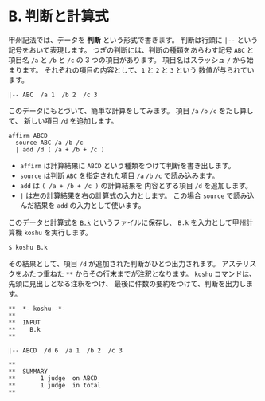 # B. 判断と計算式


甲州記法では、データを **判断** という形式で書きます。
判断は行頭に `|--` という記号をおいて表現します。
つぎの判断には、判断の種類をあらわす記号 `ABC` と
項目名 `/a` と `/b` と `/c` の 3 つの項目があります。
項目名はスラッシュ `/` から始まります。
それぞれの項目の内容として、`1` と `2` と `3` という
数値が与られています。

``` text
|-- ABC  /a 1  /b 2  /c 3
```

このデータにもとづいて、簡単な計算をしてみます。
項目 `/a` `/b` `/c` をたし算して、
新しい項目 `/d` を追加します。

``` text
affirm ABCD
  source ABC /a /b /c
  | add /d ( /a + /b + /c )
```

- `affirm` は計算結果に `ABCD` という種類をつけて判断を書き出します。
- `source` は判断 `ABC` を指定された項目 `/a` `/b` `/c` で読み込みます。
- `add` は `( /a + /b + /c )` の計算結果を
  内容とする項目 `/d` を追加します。
- `|` は左の計算結果を右の計算式の入力とします。
  この場合 `source` で読み込んだ結果を
  `add` の入力として使います。

このデータと計算式を [`B.k`][B.k] というファイルに保存し、
`B.k` を入力として甲州計算機 `koshu` を実行します。

``` sh
$ koshu B.k
```

その結果として、項目 `/d` が追加された判断がひとつ出力されます。
アステリスクをふたつ重ねた `**` からその行末までが注釈となります。
`koshu` コマンドは、先頭に見出しとなる注釈をつけ、
最後に件数の要約をつけて、判断を出力します。

``` text
** -*- koshu -*-
**  
**  INPUT
**    B.k
**    

|-- ABCD  /d 6  /a 1  /b 2  /c 3

**  
**  SUMMARY
**       1 judge  on ABCD
**       1 judge  in total
**
```


[B.k]:  https://github.com/seinokatsuhiro/abc-book-of-koshucode/blob/master/draft/section/B/B.k

